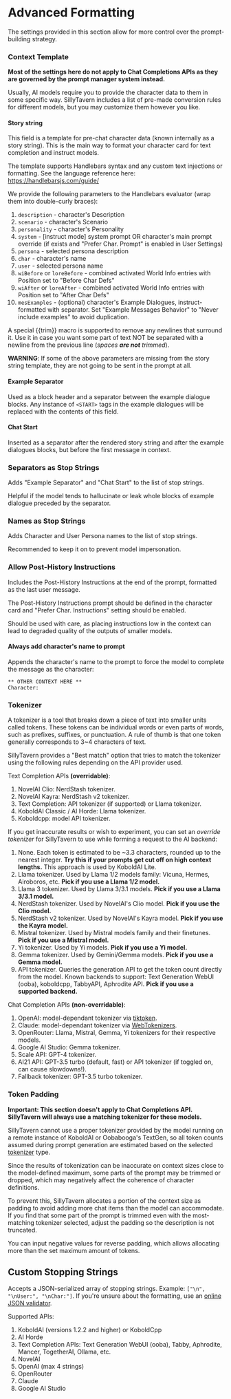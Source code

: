 # Advanced Formatting

The settings provided in this section allow for more control over the prompt-building strategy.

### Context Template

**Most of the settings here do not apply to Chat Completions APIs as they are governed by the prompt manager system instead.**

Usually, AI models require you to provide the character data to them in some specific way. SillyTavern includes a list of pre-made conversion rules for different models, but you may customize them however you like.

#### Story string

This field is a template for pre-chat character data (known internally as a story string).
This is the main way to format your character card for text completion and instruct models.

The template supports Handlebars syntax and any custom text injections or formatting. See the language reference here: https://handlebarsjs.com/guide/

We provide the following parameters to the Handlebars evaluator (wrap them into double-curly braces):

1. `description` - character's Description
2. `scenario` - character's Scenario
3. `personality` - character's Personality
4. `system` - [instruct mode] system prompt OR character's main prompt override (if exists and "Prefer Char. Prompt" is enabled in User Settings)
5. `persona` - selected persona description
6. `char` - character's name
7. `user` - selected persona name
8. `wiBefore` or `loreBefore` - combined activated World Info entries with Position set to "Before Char Defs"
9. `wiAfter` or `loreAfter` - combined activated World Info entries with Position set to "After Char Defs"
10. `mesExamples` - (optional) character's Example Dialogues, instruct-formatted with separator. Set "Example Messages Behavior" to "Never include examples" to avoid duplication.

A special \{\{trim\}\} macro is supported to remove any newlines that surround it. Use it in case you want some part of text NOT be separated with a newline from the previous line (_spaces **are not** trimmed_).

**WARNING**: If some of the above parameters are missing from the story string template, they are not going to be sent in the prompt at all.

#### Example Separator

Used as a block header and a separator between the example dialogue blocks. Any instance of `<START>` tags in the example dialogues will be replaced with the contents of this field.

#### Chat Start

Inserted as a separator after the rendered story string and after the example dialogues blocks, but before the first message in context.

### Separators as Stop Strings

Adds "Example Separator" and "Chat Start" to the list of stop strings.

Helpful if the model tends to hallucinate or leak whole blocks of example dialogue preceded by the separator.

### Names as Stop Strings

Adds Character and User Persona names to the list of stop strings.

Recommended to keep it on to prevent model impersonation.

### Allow Post-History Instructions

Includes the Post-History Instructions at the end of the prompt, formatted as the last user message.

The Post-History Instructions prompt should be defined in the character card and "Prefer Char. Instructions" setting should be enabled.

Should be used with care, as placing instructions low in the context can lead to degraded quality of the outputs of smaller models.

#### Always add character's name to prompt

Appends the character's name to the prompt to force the model to complete the message as the character:

```
** OTHER CONTEXT HERE **
Character:
```

### Tokenizer

A tokenizer is a tool that breaks down a piece of text into smaller units called tokens. These tokens can be individual words or even parts of words, such as prefixes, suffixes, or punctuation. A rule of thumb is that one token generally corresponds to 3~4 characters of text.

SillyTavern provides a "Best match" option that tries to match the tokenizer using the following rules depending on the API provider used.

Text Completion APIs **(overridable)**:

1. NovelAI Clio: NerdStash tokenizer.
2. NovelAI Kayra: NerdStash v2 tokenizer.
3. Text Completion: API tokenizer (if supported) or Llama tokenizer.
4. KoboldAI Classic / AI Horde: Llama tokenizer.
5. Koboldcpp: model API tokenizer.

If you get inaccurate results or wish to experiment, you can set an *override tokenizer* for SillyTavern to use while forming a request to the AI backend:

1. None. Each token is estimated to be ~3.3 characters, rounded up to the nearest integer. **Try this if your prompts get cut off on high context lengths.** This approach is used by KoboldAI Lite.
2. Llama tokenizer. Used by Llama 1/2 models family: Vicuna, Hermes, Airoboros, etc. **Pick if you use a Llama 1/2 model.**
3. Llama 3 tokenizer. Used by Llama 3/3.1 models. **Pick if you use a Llama 3/3.1 model.**
4. NerdStash tokenizer. Used by NovelAI's Clio model. **Pick if you use the Clio model.**
5. NerdStash v2 tokenizer. Used by NovelAI's Kayra model. **Pick if you use the Kayra model.**
6. Mistral tokenizer. Used by Mistral models family and their finetunes. **Pick if you use a Mistral model.**
7. Yi tokenizer. Used by Yi models. **Pick if you use a Yi model.**
8. Gemma tokenizer. Used by Gemini/Gemma models. **Pick if you use a Gemma model.**
9. API tokenizer. Queries the generation API to get the token count directly from the model. Known backends to support: Text Generation WebUI (ooba), koboldcpp, TabbyAPI, Aphrodite API. **Pick if you use a supported backend.**

Chat Completion APIs **(non-overridable)**:

1. OpenAI: model-dependant tokenizer via [tiktoken](https://github.com/openai/tiktoken).
2. Claude: model-dependant tokenizer via [WebTokenizers](https://github.com/mlc-ai/tokenizers-cpp).
3. OpenRouter: Llama, Mistral, Gemma, Yi tokenizers for their respective models.
4. Google AI Studio: Gemma tokenizer.
5. Scale API: GPT-4 tokenizer.
6. AI21 API: GPT-3.5 turbo (default, fast) or API tokenizer (if toggled on, can cause slowdowns!).
7. Fallback tokenizer: GPT-3.5 turbo tokenizer.

### Token Padding

**Important: This section doesn't apply to Chat Completions API. SillyTavern will always use a matching tokenizer for these models.**

SillyTavern cannot use a proper tokenizer provided by the model running on a remote instance of KoboldAI or Oobabooga's TextGen, so all token counts assumed during prompt generation are estimated based on the selected [tokenizer](#tokenizer) type.

Since the results of tokenization can be inaccurate on context sizes close to the model-defined maximum, some parts of the prompt may be trimmed or dropped, which may negatively affect the coherence of character definitions.

To prevent this, SillyTavern allocates a portion of the context size as padding to avoid adding more chat items than the model can accommodate. If you find that some part of the prompt is trimmed even with the most-matching tokenizer selected, adjust the padding so the description is not truncated.

You can input negative values for reverse padding, which allows allocating more than the set maximum amount of tokens.

## Custom Stopping Strings

Accepts a JSON-serialized array of stopping strings. Example: `["\n", "\nUser:", "\nChar:"]`. If you're unsure about the formatting, use an [online JSON validator](https://jsonlint.com/).

Supported APIs:

1. KoboldAI (versions 1.2.2 and higher) or KoboldCpp
2. AI Horde
3. Text Completion APIs: Text Generation WebUI (ooba), Tabby, Aphrodite, Mancer, TogetherAI, Ollama, etc.
4. NovelAI
5. OpenAI (max 4 strings)
6. OpenRouter
7. Claude
8. Google AI Studio
